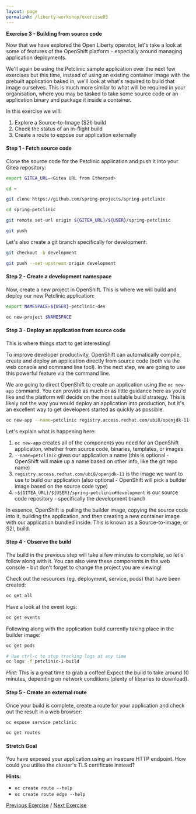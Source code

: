 ```yaml
---
layout: page
permalink: /liberty-workshop/exercise03
---
```

__Exercise 3 - Building from source code__

Now that we have explored the Open Liberty operator, let's take a look at some of features of the OpenShift platform - especially around managing application deployments.

We'll again be using the Petclinic sample application over the next few exercises but this time, instead of using an existing container image with the prebuilt application baked in, we'll look at what's required to build that image ourselves. This is much more similar to what will be required in your organisation, where you may be tasked to take some source code or an application binary and package it inside a container.

In this exercise we will:
1. Explore a Source-to-Image (S2I) build
1. Check the status of an in-flight build
1. Create a route to expose our application externally

#### Step 1 - Fetch source code
Clone the source code for the Petclinic application and push it into your Gitea repository:
```bash
export GITEA_URL=<Gitea URL from Etherpad>

cd ~

git clone https://github.com/spring-projects/spring-petclinic

cd spring-petclinic

git remote set-url origin ${GITEA_URL}/${USER}/spring-petclinic

git push
```

Let's also create a git branch specifically for development:
```bash
git checkout -b development

git push --set-upstream origin development
```

#### Step 2 - Create a development namespace
Now, create a new project in OpenShift. This is where we will build and deploy our new Petclinic application:
```bash
export NAMESPACE=${USER}-petclinic-dev

oc new-project $NAMESPACE
```

#### Step 3 - Deploy an application from source code
This is where things start to get interesting!

To improve developer productivity, OpenShift can automatically compile, create and deploy an application directly from source code (both via the web console and command line tool). In the next step, we are going to use this powerful feature via the command line.

We are going to direct OpenShift to create an application using the `oc new-app` command. You can provide as much or as little guidance here as you'd like and the platform will decide on the most suitable build strategy. This is likely not the way you would deploy an application into production, but it's an excellent way to get developers started as quickly as possible.
```bash
oc new-app --name=petclinic registry.access.redhat.com/ubi8/openjdk-11~${GITEA_URL}/${USER}/spring-petclinic#development
```

Let's explain what is happening here:
1. `oc new-app` creates all of the components you need for an OpenShift application, whether from source code, binaries, templates, or images.
1. `--name=petclinic` gives our application a name (this is optional - OpenShift will make up a name based on other info, like the git repo name)
1. `registry.access.redhat.com/ubi8/openjdk-11` is the image we want to use to build our application (also optional - OpenShift will pick a builder image based on the source code type)
1. `~${GITEA_URL}/${USER}/spring-petclinic#development` is our source code repository - specifically the development branch

In essence, OpenShift is pulling the builder image, copying the source code into it, building the application, and then creating a new container image with our application bundled inside. This is known as a Source-to-Image, or S2I, build. 

#### Step 4 - Observe the build
The build in the previous step will take a few minutes to complete, so let's follow along with it. You can also view these components in the web console - but don't forget to change the project you are viewing!

Check out the resources (eg. deployment, service, pods) that have been created:
```bash
oc get all
```

Have a look at the event logs:
```bash
oc get events
```

Following along with the application build currently taking place in the builder image:
```bash
oc get pods

# Use ctrl-c to stop tracking logs at any time
oc logs -f petclinic-1-build
```

_Hint:_ This is a great time to grab a coffee! Expect the build to take around 10 minutes, depending on network conditions (plenty of libraries to download).

#### Step 5 - Create an external route
Once your build is complete, create a route for your application and check out the result in a web browser:
```bash
oc expose service petclinic

oc get routes
```

#### Stretch Goal
You have exposed your application using an insecure HTTP endpoint. How could you utilise the cluster's TLS certificate instead?

__Hints:__
* `oc create route --help`
* `oc create route edge --help`

[Previous Exercise](exercise02) / [Next Exercise](exercise04)
